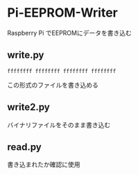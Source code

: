 # Pi-EEPROM-Writer
Raspberry Pi でEEPROMにデータを書き込む

## write.py
```ffffffff ffffffff ffffffff ffffffff
ffffffff ffffffff ffffffff ffffffff
```
この形式のファイルを書き込める
## write2.py
バイナリファイルをそのまま書き込む
## read.py
書き込まれたか確認に使用
